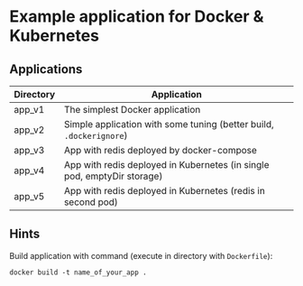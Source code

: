 # Example application for Docker & Kubernetes


## Applications

Directory | Application
----------|-----------------------------
app_v1    | The simplest Docker application
app_v2    | Simple application with some tuning (better build, `.dockerignore`)
app_v3    | App with redis deployed by docker-compose
app_v4    | App with redis deployed in Kubernetes (in single pod, emptyDir storage)
app_v5    | App with redis deployed in Kubernetes (redis in second pod)

## Hints

Build application with command (execute in directory with `Dockerfile`):

`docker build -t name_of_your_app .`
